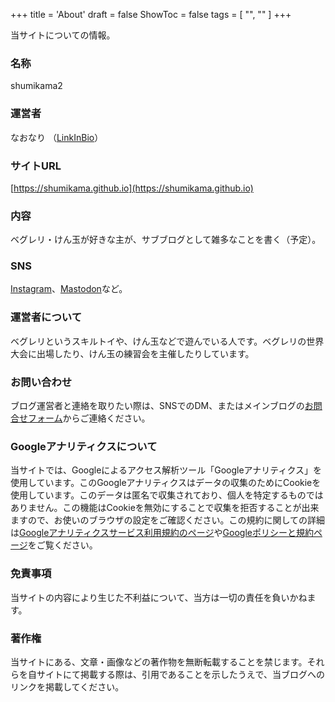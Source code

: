 +++
title = 'About'
draft = false
ShowToc = false
tags = [ "", "" ]
+++

当サイトについての情報。

### 名称
shumikama2

### 運営者
なおなり （[LinkInBio](https://na0link.blogspot.com)）

### サイトURL
[https://shumikama.github.io](https://shumikama.github.io)

### 内容
ベグレリ・けん玉が好きな主が、サブブログとして雑多なことを書く（予定）。

### SNS
[Instagram](https://www.instagram.com/1021z_ani/)、[Mastodon](https://fedibird.com/@zani)など。

### 運営者について
ベグレリというスキルトイや、けん玉などで遊んでいる人です。ベグレリの世界大会に出場したり、けん玉の練習会を主催したりしています。

### お問い合わせ
ブログ運営者と連絡を取りたい際は、SNSでのDM、またはメインブログの[お問合せフォーム](https://na0nnnnn.blogspot.com/p/blog-page_11.html)からご連絡ください。

### Googleアナリティクスについて
当サイトでは、Googleによるアクセス解析ツール「Googleアナリティクス」を使用しています。このGoogleアナリティクスはデータの収集のためにCookieを使用しています。このデータは匿名で収集されており、個人を特定するものではありません。この機能はCookieを無効にすることで収集を拒否することが出来ますので、お使いのブラウザの設定をご確認ください。この規約に関しての詳細は[Googleアナリティクスサービス利用規約のページ](https://marketingplatform.google.com/about/analytics/terms/jp/)や[Googleポリシーと規約ページ](https://policies.google.com/technologies/ads?hl=ja)をご覧ください。

### 免責事項
当サイトの内容により生じた不利益について、当方は一切の責任を負いかねます。

### 著作権
当サイトにある、文章・画像などの著作物を無断転載することを禁じます。それらを自サイトにて掲載する際は、引用であることを示したうえで、当ブログへのリンクを掲載してください。
